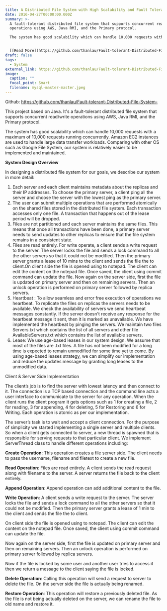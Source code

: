 ```yaml
---
title: A Distributed File System with High Scalability and Fault Tolerance
date: 2016-04-27T00:00:00.000Z
summary: >-
  A fault-tolerant distributed file system that supports concurrent read/write
  operations using AWS, Java RMI, and the Primary protocol.

  The system has good scalability which can handle 10,000 requests with a maximum of 10,000 requests running concurrently. 


  [﻿[Read More](https://github.com/thanlau/Fault-tolerant-Distributed-File-System-)]
draft: false
tags:
  - System
external_link: https://github.com/thanlau/Fault-tolerant-Distributed-File-System-
image:
  caption: ""
  focal_point: Smart
  filename: mysql-master-master.jpeg
---
```

G﻿ithub: https://github.com/thanlau/Fault-tolerant-Distributed-File-System-

This project based on Java. It's a fault-tolerant distributed file system that supports concurrent read/write operations using AWS, Java RMI, and the Primary protocol.

The system has good scalability which can handle 10,000 requests with a maximum of 10,000 requests running concurrently. Amazon EC2 instances are used to handle large data transfer workloads. Comparing with other OS such as Google File System, our system is relatively easier to be implemented and maintained.

**S﻿ystem Design Overview**

In designing a distributed file system for our goals, we describe our system in more detail:

1. Each server and each client maintains metadata about the replicas and their IP addresses. To choose the primary server, a client ping all the server and choose the server with the lowest ping as the primary server.
2. The user can submit multiple operations that are performed atomically on the shared files stored in the distributed file system. Each transaction accesses only one file. A transaction that happens out of the lease period will be dropped.
3. Files are not partitioned and each server maintains the same files. This means that once all transactions have been done, a primary server needs to send updates to other replicas to ensure that the file system remains in a consistent state.
4. Files are read entirely. For write operate, a client sends a write request to the server. The server locks the file and sends a lock command to all the other servers so that it could not be modified. Then the primary server grants a lease of 10 mins to the client and sends the file the to client.On client side the file is opened using to notepad. The client can edit the content on the notepad file. Once saved, the client using commit command can update the file. Now again on the server side, first the file is updated on primary server and then on remaining servers. Then an unlock operation is performed on primary server followed by replica servers.
5. Heartbeat : To allow seamless and error free execution of operations we heartbeat. To replicate the files on replicas the servers needs to be available. We check the availability of servers we send heartbeat messages constantly. If the server doesn't receive any response for the heartbeat message it sent, then it is marked as unavailable. We have implemented the heartbeat by pinging the servers. We maintain two files Servers.txt which contains the list of all servers and other file AvailableServers.txt which contains the list of available servers.
6. Lease: We use age-based leases in our system design. We assume that most of the files are .txt files. A file has not been modified for a long time is expected to remain unmodified for some time yet to come. By using age-based leases strategy, we can simplify our implementation and reduce the updates message by granting long leases to the unmodified data.

C﻿lient & Server Side Implementation

The client’s job is to find the server with lowest latency and then connect to it. The connection is a TCP based connection and the command line acts a user interface to communicate to the server for any operation. When the client runs the client program it gets options such as 1 for creating a file, 2 for reading, 3 for appending, 4 for deleting, 5 for Restoring and 6 for Writing. Each operation is atomic as per our implementation.

The server’s task is to wait and accept a client connection. For the purpose of simplicity we started implementing a single server and multiple clients. So when a client gets connected to server, a new thread is spawned that is responsible for serving requests to that particular client. We implement ServerThread class to handle different operations including:

**Create Operation**: This operation creates a file server side. The client needs to pass the username, filename and filetext to create a new file.

**Read Operation**: Files are read entirely. A client sends the read request along with filename to the server. A server returns the file back to the client entirely.

**Append Operation**: Append operation can add additional content to the file.

**Write Operation**: A client sends a write request to the server. The server locks the file and sends a lock command to all the other servers so that it could not be modified. Then the primary server grants a lease of 1 min to the client and sends the file the to client.

On client side the file is opened using to notepad. The client can edit the content on the notepad file. Once saved, the client using commit command can update the file.

Now again on the server side, first the file is updated on primary server and then on remaining servers. Then an unlock operation is performed on primary server followed by replica servers.

Now if the file is locked by some user and another user tries to access it then we return a message to the client saying the file is locked.

**Delete Operation**: Calling this operation will send a request to server to delete the file. On the server side the file is actually being renamed.

**Restore Operation**: This operation will restore a previously deleted file. As the file is not being actually deleted on the server, we can rename the file to old name and restore it.